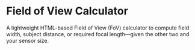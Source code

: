 # Field of View Calculator
A lightweight HTML-based Field of View (FoV) calculator to compute field width, subject distance, or required focal length—given the other two and your sensor size.
